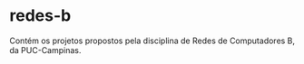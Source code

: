 # redes-b
Contém os projetos propostos pela disciplina de Redes de Computadores B, da PUC-Campinas.
